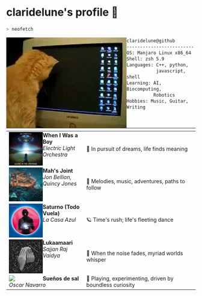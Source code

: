# claridelune's profile 🌙

```zsh
> neofetch
```

<img align="left" src="assets/cat.gif" alt="Cat GIF" width="320" /> 

```
claridelune@github
-------------------------
OS: Manjaro Linux x86_64
Shell: zsh 5.9
Languages: C++, python,
           javascript, shell
Learning: AI, Biocomputing,
          Robotics
Hobbies: Music, Guitar, Writing
```

<table width="100%">
    <thead>
        <tr>
            <th></th>
            <th></th>
        </tr>
    </thead>
    <tbody>
        <tr>
            <td>
                <img src="assets/jeff_lynnes_elo_alone_in_the_universe-portada.jpg" width="90" align="left">
                <strong>When I Was a Boy</strong> <br>
                <em>Electric Light Orchestra</em>
            </td>
            <td> 🌠 In pursuit of dreams, life finds meaning</td>
        </tr>
        <tr>
            <td>
                <img src="assets/jon_bellion_glory_sound_prep-portada.jpg" width="90" align="left">
                <strong>Mah's Joint</strong> <br>
                <em>Jon Bellion, Quincy Jones</em>
            </td>
            <td>🎵 Melodies, music, adventures, paths to follow</td>
        </tr>
        <tr>
            <td>
                <img src="assets/la_casa_azul_la_gran_esfera-portada.jpg" width="90" align="left">
                <strong>Saturno (Todo Vuela)</strong> <br>
                <em>La Casa Azul</em>
            </td>
            <td>🪐 Time's rush; life's fleeting dance</td>
        </tr>
        <tr>
            <td>
                <img src="assets/lukaamaari.jpg" width="90" align="left">
                <strong>Lukaamaari</strong> <br>
                <em>Sajjan Raj Vaidya</em>
            </td>
            <td>🌌 When the noise fades, myriad worlds whisper</td>
        </tr>
        <tr>
            <td>
                <img src="assets/sueñosdesal.webp" width="90" align="left">
                <strong>Sueños de sal</strong> <br>
                <em>Oscar Navarro</em>
            </td>
            <td>🎈 Playing, experimenting, driven by boundless curiosity</td>
        </tr>
    </tbody>
</table>
